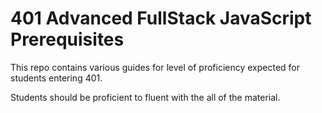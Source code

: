 401 Advanced FullStack JavaScript Prerequisites
===

This repo contains various guides for level of proficiency expected for students entering 401.

Students should be proficient to fluent with the all of the material.
